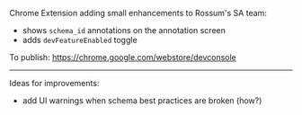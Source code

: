 Chrome Extension adding small enhancements to Rossum's SA team:

- shows `schema_id` annotations on the annotation screen
- adds `devFeatureEnabled` toggle

To publish: https://chrome.google.com/webstore/devconsole

---

Ideas for improvements:

- add UI warnings when schema best practices are broken (how?)
